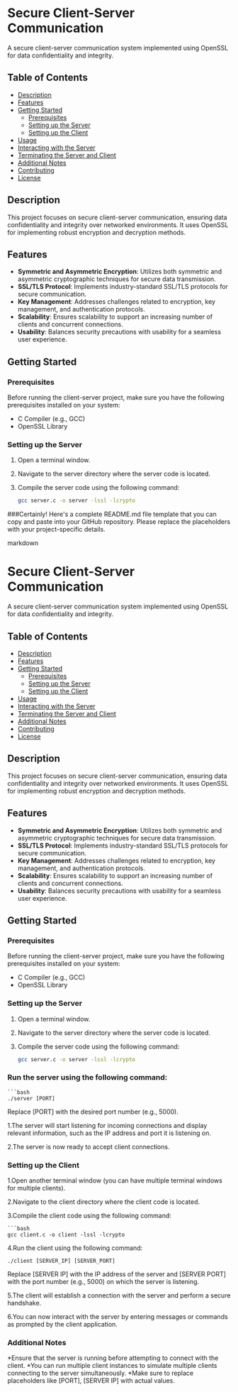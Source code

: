 # Secure Client-Server Communication

A secure client-server communication system implemented using OpenSSL for data confidentiality and integrity.

## Table of Contents

- [Description](#description)
- [Features](#features)
- [Getting Started](#getting-started)
  - [Prerequisites](#prerequisites)
  - [Setting up the Server](#setting-up-the-server)
  - [Setting up the Client](#setting-up-the-client)
- [Usage](#usage)
- [Interacting with the Server](#interacting-with-the-server)
- [Terminating the Server and Client](#terminating-the-server-and-client)
- [Additional Notes](#additional-notes)
- [Contributing](#contributing)
- [License](#license)

## Description

This project focuses on secure client-server communication, ensuring data confidentiality and integrity over networked environments. It uses OpenSSL for implementing robust encryption and decryption methods.

## Features

- **Symmetric and Asymmetric Encryption**: Utilizes both symmetric and asymmetric cryptographic techniques for secure data transmission.
- **SSL/TLS Protocol**: Implements industry-standard SSL/TLS protocols for secure communication.
- **Key Management**: Addresses challenges related to encryption, key management, and authentication protocols.
- **Scalability**: Ensures scalability to support an increasing number of clients and concurrent connections.
- **Usability**: Balances security precautions with usability for a seamless user experience.

## Getting Started

### Prerequisites

Before running the client-server project, make sure you have the following prerequisites installed on your system:

- C Compiler (e.g., GCC)
- OpenSSL Library

### Setting up the Server

1. Open a terminal window.
2. Navigate to the server directory where the server code is located.
3. Compile the server code using the following command:

   ```bash
   gcc server.c -o server -lssl -lcrypto
###Certainly! Here's a complete README.md file template that you can copy and paste into your GitHub repository. Please replace the placeholders with your project-specific details.

markdown

# Secure Client-Server Communication

A secure client-server communication system implemented using OpenSSL for data confidentiality and integrity.

## Table of Contents

- [Description](#description)
- [Features](#features)
- [Getting Started](#getting-started)
  - [Prerequisites](#prerequisites)
  - [Setting up the Server](#setting-up-the-server)
  - [Setting up the Client](#setting-up-the-client)
- [Usage](#usage)
- [Interacting with the Server](#interacting-with-the-server)
- [Terminating the Server and Client](#terminating-the-server-and-client)
- [Additional Notes](#additional-notes)
- [Contributing](#contributing)
- [License](#license)

## Description

This project focuses on secure client-server communication, ensuring data confidentiality and integrity over networked environments. It uses OpenSSL for implementing robust encryption and decryption methods.

## Features

- **Symmetric and Asymmetric Encryption**: Utilizes both symmetric and asymmetric cryptographic techniques for secure data transmission.
- **SSL/TLS Protocol**: Implements industry-standard SSL/TLS protocols for secure communication.
- **Key Management**: Addresses challenges related to encryption, key management, and authentication protocols.
- **Scalability**: Ensures scalability to support an increasing number of clients and concurrent connections.
- **Usability**: Balances security precautions with usability for a seamless user experience.

## Getting Started

### Prerequisites

Before running the client-server project, make sure you have the following prerequisites installed on your system:

- C Compiler (e.g., GCC)
- OpenSSL Library

### Setting up the Server

1. Open a terminal window.
2. Navigate to the server directory where the server code is located.
3. Compile the server code using the following command:

   ```bash
   gcc server.c -o server -lssl -lcrypto
### Run the server using the following command:
    ```bash
    ./server [PORT]
 Replace [PORT] with the desired port number (e.g., 5000).

1.The server will start listening for incoming connections and display relevant information, such as the IP address and port it is listening on.

2.The server is now ready to accept client connections.

### Setting up the Client
1.Open another terminal window (you can have multiple terminal windows for multiple clients).

2.Navigate to the client directory where the client code is located.

3.Compile the client code using the following command:
   
    ```bash    
    gcc client.c -o client -lssl -lcrypto
4.Run the client using the following command:

    ./client [SERVER_IP] [SERVER_PORT]
   Replace [SERVER IP] with the IP address of the server and [SERVER PORT] with the port number (e.g., 5000) on which the server is listening.

5.The client will establish a connection with the server and perform a secure handshake.

6.You can now interact with the server by entering messages or commands as prompted by the client application.

### Additional Notes

  *Ensure that the server is running before attempting to connect with the client.
  *You can run multiple client instances to simulate multiple clients connecting to the server simultaneously.
  *Make sure to replace placeholders like [PORT], [SERVER IP] with actual values.
